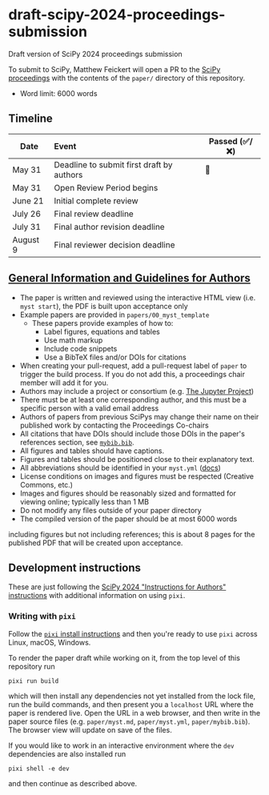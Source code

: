 # draft-scipy-2024-proceedings-submission
Draft version of SciPy 2024 proceedings submission


To submit to SciPy, Matthew Feickert will open a PR to the [SciPy proceedings](https://github.com/scipy-conference/scipy_proceedings/tree/2024) with the contents of the `paper/` directory of this repository.

* Word limit: 6000 words

## Timeline

| Date | Event | Passed (✅/❌) |
| -    | :-    | -              |
| May 31   | Deadline to submit first draft by authors | 🎯 |
| May 31   | Open Review Period begins                 |  |
| June 21  | Initial complete review                   |  |
| July 26  | Final review deadline                     |  |
| July 31  | Final author revision deadline            |  |
| August 9 | Final reviewer decision deadline          |  |

## [General Information and Guidelines for Authors](https://github.com/scipy-conference/scipy_proceedings/tree/2024?tab=readme-ov-file#general-information-and-guidelines-for-authors)

- The paper is written and reviewed using the interactive HTML view (i.e. `myst start`), the PDF is built upon acceptance only
- Example papers are provided in `papers/00_myst_template`
  - These papers provide examples of how to:
    - Label figures, equations and tables
    - Use math markup
    - Include code snippets
    - Use a BibTeX files and/or DOIs for citations
- When creating your pull-request, add a pull-request label of `paper` to trigger the build process. If you do not add this, a proceedings chair member will add it for you.
- Authors may include a project or consortium (e.g. [The Jupyter Project](https://raw.githubusercontent.com/scipy-conference/scipy_proceedings/2018/papers/project_jupyter/paper.rst))
- There must be at least one corresponding author, and this must be a specific person with a valid email address
- Authors of papers from previous SciPys may change their name on their published work by contacting the Proceedings Co-chairs
- All citations that have DOIs should include those DOIs in the paper's references section, see [`mybib.bib`](./papers/00_myst_template/mybib.bib).
- All figures and tables should have captions.
- Figures and tables should be positioned close to their explanatory text.
- All abbreviations should be identified in your `myst.yml` ([docs](https://mystmd.org/guide/glossaries-and-terms#abbreviations))
- License conditions on images and figures must be respected (Creative Commons,
  etc.)
- Images and figures should be reasonably sized and formatted for viewing online; typically less than 1 MB
- Do not modify any files outside of your paper directory
- The compiled version of the paper should be at most 6000 words

including figures but not including references; this is about 8 pages for the published PDF that will be created upon acceptance.

## Development instructions

These are just following the [SciPy 2024 "Instructions for Authors" instructions](https://github.com/scipy-conference/scipy_proceedings/tree/2024?tab=readme-ov-file#instructions-for-authors) with additional information on using `pixi`.

### Writing with `pixi`

Follow the [`pixi` install instructions](https://pixi.sh/latest/#installation) and then you're ready to use `pixi` across Linux, macOS, Windows.

To render the paper draft while working on it, from the top level of this repository run

```console
pixi run build
```

which will then install any dependencies not yet installed from the lock file, run the build commands, and then present you a `localhost` URL where the paper is rendered live.
Open the URL in a web browser, and then write in the paper source files (e.g. `paper/myst.md`, `paper/myst.yml`, `paper/mybib.bib`). The browser view will update on save of the files.

If you would like to work in an interactive environment where the `dev` dependencies are also installed run

```console
pixi shell -e dev
```

and then continue as described above.
